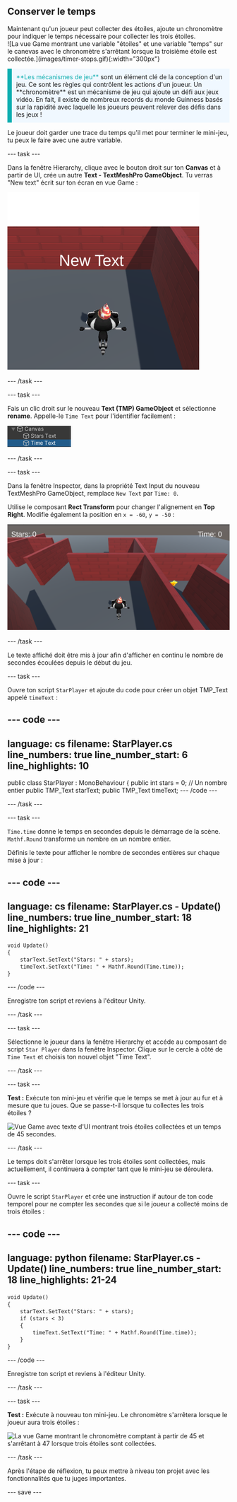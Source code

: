 ## Conserver le temps

<div style="display: flex; flex-wrap: wrap">
<div style="flex-basis: 200px; flex-grow: 1; margin-right: 15px;">
Maintenant qu'un joueur peut collecter des étoiles, ajoute un chronomètre pour indiquer le temps nécessaire pour collecter les trois étoiles. 
</div>
<div>
![La vue Game montrant une variable "étoiles" et une variable "temps" sur le canevas avec le chronomètre s'arrêtant lorsque la troisième étoile est collectée.](images/timer-stops.gif){:width="300px"}
</div>
</div>

<p style="border-left: solid; border-width:10px; border-color: #0faeb0; background-color: aliceblue; padding: 10px;">
<span style="color: #0faeb0">**Les mécanismes de jeu**</span> sont un élément clé de la conception d'un jeu. Ce sont les règles qui contrôlent les actions d'un joueur. Un **chronomètre** est un mécanisme de jeu qui ajoute un défi aux jeux vidéo. En fait, il existe de nombreux records du monde Guinness basés sur la rapidité avec laquelle les joueurs peuvent relever des défis dans les jeux !
</p>

Le joueur doit garder une trace du temps qu'il met pour terminer le mini-jeu, tu peux le faire avec une autre variable.

--- task ---

Dans la fenêtre Hierarchy, clique avec le bouton droit sur ton **Canvas** et à partir de UI, crée un autre **Text - TextMeshPro GameObject**. Tu verras "New text" écrit sur ton écran en vue Game :

![La vue Game avec un élément de texte de l'UI "New text" affiché sur l'écran.](images/new-timer.png)

--- /task ---

--- task ---

Fais un clic droit sur le nouveau **Text (TMP) GameObject** et sélectionne **rename**. Appelle-le `Time Text` pour l'identifier facilement :

![GameObject Time renommé dans la fenêtre Hierachy.](images/time-gameobject.png)

--- /task ---

--- task ---

Dans la fenêtre Inspector, dans la propriété Text Input du nouveau TextMeshPro GameObject, remplace `New Text` par `Time: 0`.

Utilise le composant **Rect Transform** pour changer l'alignement en **Top Right**. Modifie également la position en `x = -60`, `y = -50` :

![La fenêtre Inspector avec le menu déroulant Préréglages d'ancrage affiché en haut à droite et les valeurs "Pos x" = -60 et "Pos y" = - 50 mises à jour.](images/reposition-text-timer.png)

--- /task ---

Le texte affiché doit être mis à jour afin d'afficher en continu le nombre de secondes écoulées depuis le début du jeu.

--- task ---

Ouvre ton script `StarPlayer` et ajoute du code pour créer un objet TMP_Text appelé `timeText` :

--- code ---
---
language: cs
filename: StarPlayer.cs
line_numbers: true
line_number_start: 6
line_highlights: 10
---
public class StarPlayer : MonoBehaviour
{
    public int stars = 0; // Un nombre entier
    public TMP_Text starText;
    public TMP_Text timeText;
--- /code ---

--- /task ---

--- task ---

`Time.time` donne le temps en secondes depuis le démarrage de la scène. `Mathf.Round` transforme un nombre en un nombre entier.

Définis le texte pour afficher le nombre de secondes entières sur chaque mise à jour :

--- code ---
---
language: cs
filename: StarPlayer.cs - Update()
line_numbers: true
line_number_start: 18
line_highlights: 21
---
    void Update()
    {
        starText.SetText("Stars: " + stars);
        timeText.SetText("Time: " + Mathf.Round(Time.time));
    }
--- /code ---

Enregistre ton script et reviens à l'éditeur Unity.

--- /task ---

--- task ---

Sélectionne le joueur dans la fenêtre Hierarchy et accéde au composant de script `Star Player` dans la fenêtre Inspector. Clique sur le cercle à côté de `Time Text` et choisis ton nouvel objet "Time Text".

--- /task ---

--- task ---

**Test :** Exécute ton mini-jeu et vérifie que le temps se met à jour au fur et à mesure que tu joues. Que se passe-t-il lorsque tu collectes les trois étoiles ?

![Vue Game avec texte d'UI montrant trois étoiles collectées et un temps de 45 secondes.](images/both-texts-updating.gif)

--- /task ---

Le temps doit s'arrêter lorsque les trois étoiles sont collectées, mais actuellement, il continuera à compter tant que le mini-jeu se déroulera.

--- task ---

Ouvre le script `StarPlayer` et crée une instruction if autour de ton code temporel pour ne compter les secondes que si le joueur a collecté moins de trois étoiles :

--- code ---
---
language: python
filename: StarPlayer.cs - Update()
line_numbers: true
line_number_start: 18
line_highlights: 21-24
---
    void Update()
    {
        starText.SetText("Stars: " + stars);
        if (stars < 3)
        {
            timeText.SetText("Time: " + Mathf.Round(Time.time));
        }
    }
--- /code ---

Enregistre ton script et reviens à l'éditeur Unity.

--- /task ---

--- task ---

**Test :** Exécute à nouveau ton mini-jeu. Le chronomètre s'arrêtera lorsque le joueur aura trois étoiles :

![La vue Game montrant le chronomètre comptant à partir de 45 et s'arrêtant à 47 lorsque trois étoiles sont collectées.](images/timer-stops.gif)

--- /task ---

Après l'étape de réflexion, tu peux mettre à niveau ton projet avec les fonctionnalités que tu juges importantes.

--- save ---

